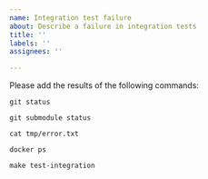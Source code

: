 ```yaml
---
name: Integration test failure
about: Describe a failure in integration tests
title: ''
labels: ''
assignees: ''

---
```


Please add the results of the following commands:

```
git status
```

```
git submodule status
```

```
cat tmp/error.txt
```

```
docker ps
```

```
make test-integration
```
